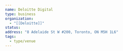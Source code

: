 ```yaml
---
name: Deloitte Digital
type: business
organization:
  - "[[Deloitte]]"
status:
address: "8 Adelaide St W #200, Toronto, ON M5H 1L6"
tags:
  - type/venue
---
```


